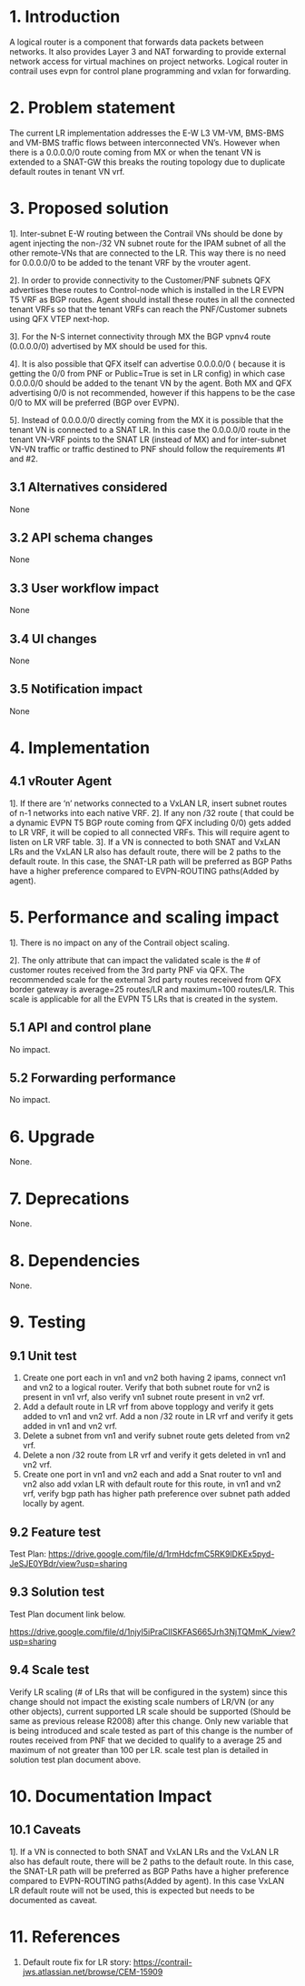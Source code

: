 
# 1. Introduction

A logical router is a  component that forwards data packets between networks. It also provides Layer 3 and NAT forwarding to provide external network access for virtual machines on project networks. Logical router in contrail uses evpn for control plane programming and vxlan for forwarding.

# 2. Problem statement

The current LR implementation addresses the E-W L3 VM-VM, BMS-BMS and VM-BMS traffic flows between interconnected VN’s. However when there is a 0.0.0.0/0 route coming from MX or when the tenant VN is extended to a SNAT-GW this breaks the routing topology due to duplicate default routes in tenant VN vrf.

# 3. Proposed solution

1]. Inter-subnet E-W routing between the Contrail VNs should be done by agent injecting the non-/32 VN subnet route for the IPAM subnet of all the other remote-VNs that are connected to the LR. This way there is no need for 0.0.0.0/0 to be added to the tenant VRF by the  vrouter agent.

2]. In order to provide connectivity to the Customer/PNF subnets QFX advertises these routes to Control-node which is installed in the LR EVPN T5 VRF as BGP routes. Agent should install these routes in all the connected tenant VRFs so that the tenant VRFs can reach the PNF/Customer subnets using QFX VTEP next-hop.

3]. For the N-S internet connectivity through MX the BGP vpnv4 route (0.0.0.0/0) advertised by MX should be used for this.

4]. It is also possible that QFX itself can advertise 0.0.0.0/0 ( because it is getting the 0/0 from PNF or Public=True is set in LR config) in which case 0.0.0.0/0 should be added to the tenant VN by the agent. Both MX and QFX advertising 0/0 is not recommended, however if this happens to be the case 0/0 to MX will be preferred (BGP over EVPN).

5]. Instead of 0.0.0.0/0 directly coming from the MX it is possible that the tenant VN is connected to a SNAT LR. In this case the 0.0.0.0/0 route in the tenant VN-VRF points to the SNAT LR (instead of MX) and for inter-subnet VN-VN traffic or traffic destined to PNF should follow the requirements #1 and #2.

## 3.1 Alternatives considered

None

## 3.2 API schema changes

None

## 3.3 User workflow impact

None

## 3.4 UI changes

None

## 3.5 Notification impact

None

# 4. Implementation

## 4.1 vRouter Agent

1]. If there are ‘n’ networks connected to a VxLAN LR, insert subnet routes of n-1 networks into each native VRF.
2]. If any non /32 route ( that could be a dynamic EVPN T5 BGP route coming from QFX including 0/0) gets added to LR VRF, it will be copied to all connected VRFs. This will require agent to listen on LR VRF table.
3]. If a VN is connected to both SNAT and VxLAN LRs and the VxLAN LR also has default route, there will be 2 paths to the default route.
In this case, the SNAT-LR path will be preferred as BGP Paths have a higher preference compared to EVPN-ROUTING paths(Added by agent).

# 5. Performance and scaling impact

1]. There is no impact on any of the Contrail object scaling.

2]. The only attribute that can impact the validated scale is the # of customer routes received from the 3rd party PNF via QFX. The recommended scale for the external 3rd party routes received from QFX border gateway is average=25 routes/LR and maximum=100 routes/LR. This scale is applicable for all the EVPN T5 LRs that is created in the system.

## 5.1 API and control plane

No impact.

## 5.2 Forwarding performance

No impact.

# 6. Upgrade

None.

# 7. Deprecations

None.

# 8. Dependencies

None.

# 9. Testing

## 9.1 Unit test
1.  Create one port each in vn1 and vn2 both having 2 ipams, connect vn1 and vn2 to a logical router.
    Verify that both subnet route for vn2 is present in vn1 vrf, also verify vn1 subnet route present
    in vn2 vrf.
2.  Add a default route in LR vrf from above topplogy and verify it gets added to vn1 and vn2 vrf.
    Add a non /32 route in LR vrf and verify it gets added in vn1 and vn2 vrf.
3.  Delete a subnet from vn1 and verify subnet route gets deleted from vn2 vrf.
4.  Delete a non /32 route from LR vrf and verify it gets deleted in vn1 and vn2 vrf. 
5.  Create one port in vn1 and vn2 each and add a Snat router to vn1 and vn2 also add
    vxlan LR with default route for this route, in vn1 and vn2 vrf, verify bgp path
    has higher path preference over subnet path added locally by agent.

## 9.2 Feature test

Test Plan: https://drive.google.com/file/d/1rmHdcfmC5RK9lDKEx5pyd-JeSJE0YBdr/view?usp=sharing

## 9.3 Solution test

Test Plan document link below.

https://drive.google.com/file/d/1njyI5iPraClISKFAS665Jrh3NjTQMmK_/view?usp=sharing

## 9.4 Scale test

 Verify LR scaling (# of LRs that will be configured in the system) since this change should not impact
 the existing scale numbers of LR/VN (or any other objects), current supported LR scale should be supported
 (Should be same as previous release R2008) after this change. Only new variable that is being introduced
 and scale tested as part of this change is the number of routes received from PNF that we decided to qualify
 to a average 25 and maximum of not greater than 100 per LR. scale test plan is detailed in solution test plan
 document above.

# 10. Documentation Impact

## 10.1 Caveats

1]. If a VN is connected to both SNAT and VxLAN LRs and the VxLAN LR also has default route, there will be 2 paths to the default route.
In this case, the SNAT-LR path will be preferred as BGP Paths have a higher preference compared to EVPN-ROUTING paths(Added by agent).
In this case VxLAN LR default route will not be used, this is expected but needs to be documented as caveat.

# 11. References

1. Default route fix for LR story: https://contrail-jws.atlassian.net/browse/CEM-15909

